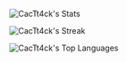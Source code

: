 ![CacTt4ck's Stats](https://github-readme-stats.vercel.app/api?username=CacTt4ck&theme=dark&show_icons=true&hide_border=false&count_private=true)

![CacTt4ck's Streak](https://github-readme-streak-stats.herokuapp.com/?user=CacTt4ck&theme=dark&hide_border=false)

![CacTt4ck's Top Languages](https://github-readme-stats.vercel.app/api/top-langs/?username=CacTt4ck&theme=dark&show_icons=true&hide_border=false&layout=compact)

<!--
**CacTt4ck/CacTt4ck** is a ✨ _special_ ✨ repository because its `README.md` (this file) appears on your GitHub profile.

Here are some ideas to get you started:

- 🔭 I’m currently working on ...
- 🌱 I’m currently learning ...
- 👯 I’m looking to collaborate on ...
- 🤔 I’m looking for help with ...
- 💬 Ask me about ...
- 📫 How to reach me: ...
- 😄 Pronouns: ...
- ⚡ Fun fact: ...
-->
